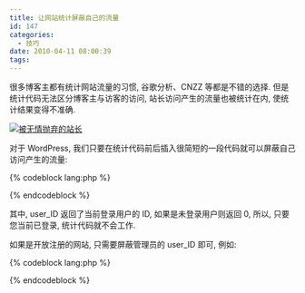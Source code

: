 ```yaml
---
title: 让网站统计屏蔽自己的流量
id: 147
categories:
  - 技巧
date: 2010-04-11 08:00:39
tags:
---
```


很多博客主都有统计网站流量的习惯, 谷歌分析、CNZZ 等都是不错的选择. 但是统计代码无法区分博客主与访客的访问, 站长访问产生的流量也被统计在内, 使统计结果变得不准确.

[![被无情抛弃的站长](http://img.beamnote.com/2010/forbidden-my-own-flow.jpg)](http://img.beamnote.com/2010/forbidden-my-own-flow.jpg)<!-- more -->

对于 WordPress, 我们只要在统计代码前后插入很简短的一段代码就可以屏蔽自己访问产生的流量:

{% codeblock lang:php %}
<?php if (!$user_ID) { ?>
<!-- 此处插入统计代码 -->
<?php } ?>
{% endcodeblock %}

其中, user_ID 返回了当前登录用户的 ID, 如果是未登录用户则返回 0, 所以, 只要您当前已登录, 统计代码就不会工作.

如果是开放注册的网站, 只需要屏蔽管理员的 user_ID 即可, 例如:

{% codeblock lang:php %}
<?php if ( !( $user_ID == 1 || $user_ID == 2 ) ) { ?>
<!-- 此处插入统计代码 -->
<?php } ?>
{% endcodeblock %}

